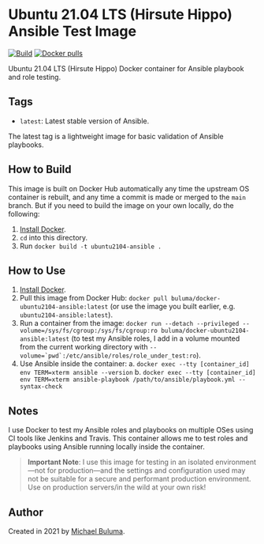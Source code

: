 # Ubuntu 21.04 LTS (Hirsute Hippo) Ansible Test Image

[![Build](https://github.com/buluma/docker-ubuntu2104-ansible/actions/workflows/build.yml/badge.svg)](https://github.com/buluma/docker-ubuntu2004-ansible/actions/workflows/build.yml) [![Docker pulls](https://img.shields.io/docker/pulls/buluma/docker-ubuntu2104-ansible)](https://hub.docker.com/r/buluma/docker-ubuntu2104-ansible/)

Ubuntu 21.04 LTS (Hirsute Hippo) Docker container for Ansible playbook and role testing.

## Tags

  - `latest`: Latest stable version of Ansible.

The latest tag is a lightweight image for basic validation of Ansible playbooks.

## How to Build

This image is built on Docker Hub automatically any time the upstream OS container is rebuilt, and any time a commit is made or merged to the `main` branch. But if you need to build the image on your own locally, do the following:

  1. [Install Docker](https://docs.docker.com/install/).
  2. `cd` into this directory.
  3. Run `docker build -t ubuntu2104-ansible .`

## How to Use

  1. [Install Docker](https://docs.docker.com/engine/installation/).
  2. Pull this image from Docker Hub: `docker pull buluma/docker-ubuntu2104-ansible:latest` (or use the image you built earlier, e.g. `ubuntu2104-ansible:latest`).
  3. Run a container from the image: `docker run --detach --privileged --volume=/sys/fs/cgroup:/sys/fs/cgroup:ro buluma/docker-ubuntu2104-ansible:latest` (to test my Ansible roles, I add in a volume mounted from the current working directory with ``--volume=`pwd`:/etc/ansible/roles/role_under_test:ro``).
  4. Use Ansible inside the container:
    a. `docker exec --tty [container_id] env TERM=xterm ansible --version`
    b. `docker exec --tty [container_id] env TERM=xterm ansible-playbook /path/to/ansible/playbook.yml --syntax-check`

## Notes

I use Docker to test my Ansible roles and playbooks on multiple OSes using CI tools like Jenkins and Travis. This container allows me to test roles and playbooks using Ansible running locally inside the container.

> **Important Note**: I use this image for testing in an isolated environment—not for production—and the settings and configuration used may not be suitable for a secure and performant production environment. Use on production servers/in the wild at your own risk!

## Author

Created in 2021 by [Michael Buluma](https://www.buluma.co.ke/).
